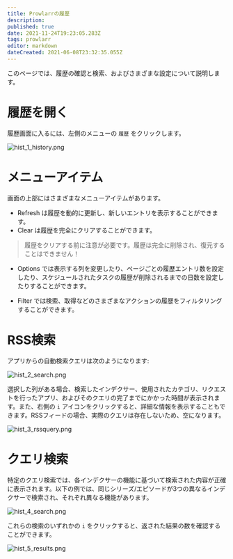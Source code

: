 ```yaml
---
title: Prowlarrの履歴
description: 
published: true
date: 2021-11-24T19:23:05.283Z
tags: prowlarr
editor: markdown
dateCreated: 2021-06-08T23:32:35.055Z
---
```


このページでは、履歴の確認と検索、およびさまざまな設定について説明します。

# 履歴を開く

履歴画面に入るには、左側のメニューの `履歴` をクリックします。

![hist_1_history.png](/assets/prowlarr/hist_1_history.png)

# メニューアイテム

画面の上部にはさまざまなメニューアイテムがあります。

- Refresh は履歴を動的に更新し、新しいエントリを表示することができます。
- Clear は履歴を完全にクリアすることができます。

> 履歴をクリアする前に注意が必要です。履歴は完全に削除され、復元することはできません！

- Options では表示する列を変更したり、ページごとの履歴エントリ数を設定したり、スケジュールされたタスクの履歴が削除されるまでの日数を設定したりすることができます。

- Filter では検索、取得などのさまざまなアクションの履歴をフィルタリングすることができます。

# RSS検索

アプリからの自動検索クエリは次のようになります:

![hist_2_search.png](/assets/prowlarr/hist_2_search.png)

選択した列がある場合、検索したインデクサー、使用されたカテゴリ、リクエストを行ったアプリ、およびそのクエリの完了までにかかった時間が表示されます。また、右側の `i` アイコンをクリックすると、詳細な情報を表示することもできます。RSSフィードの場合、実際のクエリは存在しないため、空になります。

![hist_3_rssquery.png](/assets/prowlarr/hist_3_rssquery.png)

# クエリ検索

特定のクエリ検索では、各インデクサーの機能に基づいて検索された内容が正確に表示されます。以下の例では、同じシリーズ/エピソードが3つの異なるインデクサーで検索され、それぞれ異なる機能があります。

![hist_4_search.png](/assets/prowlarr/hist_4_search.png)

これらの検索のいずれかの `i` をクリックすると、返された結果の数を確認することができます。

![hist_5_results.png](/assets/prowlarr/hist_5_results.png)